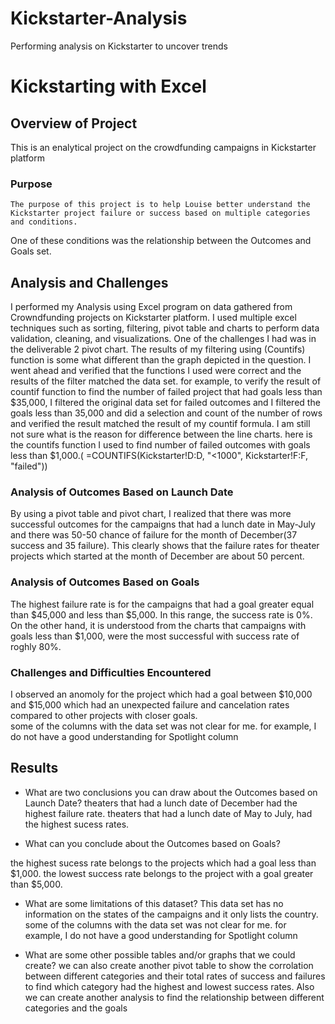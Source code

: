 # Kickstarter-Analysis
Performing analysis on Kickstarter to uncover trends
# Kickstarting with Excel
## Overview of Project

This is an enalytical project on the crowdfunding campaigns in Kickstarter platform
### Purpose
	The purpose of this project is to help Louise better understand the Kickstarter project failure or success based on multiple categories and conditions.
One of these conditions was the relationship between the Outcomes and Goals set.

## Analysis and Challenges
I performed my Analysis using Excel program on data gathered from Crowndfunding projects on Kickstarter platform. I used multiple excel techniques such as sorting, filtering, pivot table and charts to perform data validation, cleaning, and visualizations.
One of the challenges I had was in the deliverable 2 pivot chart. The results of my filtering using (Countifs) function is some what different than the graph depicted in the question. I went ahead and verified that the functions I used were correct and the results of the filter matched the data set.
for example, to verify the result of countif function to find the number of failed project that had goals less than $35,000, I filtered the original data set for failed outcomes and I filtered the goals less than 35,000 and did a selection and count of the number of rows and verified the result matched the result of my countif formula.
I am still not sure what is the reason for difference between the line charts.
here is the countifs function I used to find number of failed outcomes with goals less than $1,000.( =COUNTIFS(Kickstarter!D:D, "<1000", Kickstarter!F:F, "failed"))
	

### Analysis of Outcomes Based on Launch Date
By using a pivot table and pivot chart, I realized that there was more successful outcomes for the campaigns that had a lunch date in May-July and there was 50-50 chance of failure for the month of December(37 success and 35 failure). This clearly shows that the failure rates for theater projects which started at the month of December are about 50 percent.


### Analysis of Outcomes Based on Goals

The highest failure rate is for the campaigns that had a goal greater equal than  $45,000 and less than $5,000. In this range, the success rate is 0%.
On the other hand, it is understood from the charts that campaigns with goals less than $1,000, were the most successful with success rate of roghly 80%.


### Challenges and Difficulties Encountered

I observed an anomoly for the project which had a goal between $10,000 and $15,000 which had an unexpected failure and cancelation rates compared to other projects with closer goals.	
some of the columns with the data set was not clear for me. for example, I do not have a good understanding for Spotlight column
## Results

- What are two conclusions you can draw about the Outcomes based on Launch Date?
theaters that had a lunch date of December had the highest failure rate.
theaters that had a lunch date of May to July, had the highest sucess rates.

- What can you conclude about the Outcomes based on Goals?

the highest sucess rate belongs to the projects which had a goal less than $1,000. the lowest success rate belongs to the project with a goal greater than $5,000.

- What are some limitations of this dataset?
This data set has no information on the states of the campaigns and it only lists the country.
some of the columns with the data set was not clear for me. for example, I do not have a good understanding for Spotlight column

- What are some other possible tables and/or graphs that we could create?
we can also create another pivot table to show the corrolation between different categories and their total rates of success and failures to find which category had the highest and lowest success rates.
Also we can create another analysis to find the relationship between different categories and the goals

